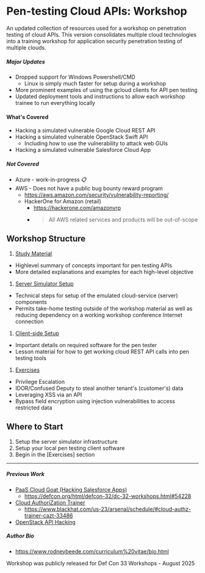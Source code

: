 # Pen-testing Cloud APIs: Workshop

An updated collection of resources used for a workshop on penetration testing of cloud APIs. This version consolidates multiple cloud technologies into a training workshop for application security penetration testing of multiple clouds.

##### Major Updates
- Dropped support for Windows Powershell/CMD
  - Linux is simply much faster for setup during a workshop
- More prominent examples of using the gcloud clients for API pen testing
- Updated deployment tools and instructions to allow each workshop trainee to run everything locally

#### What's Covered
- Hacking a simulated vulnerable Google Cloud REST API
- Hacking a simulated vulnerable OpenStack Swift API
  - Including how to use the vulnerability to attack web GUIs
- Hacking a simulated vulnerable Salesforce Cloud App

##### Not Covered
- Azure - work-in-progress 📋
- AWS - Does not have a public bug bounty reward program
  - https://aws.amazon.com/security/vulnerability-reporting/
  - HackerOne for Amazon (retail)
    - https://hackerone.com/amazonvrp
	- > All AWS related services and products will be out-of-scope

## Workshop Structure
1. [Study Material](documentation/study_material/README.md)
  - Highlevel summary of concepts important for pen testing APIs
  - More detailed explanations and examples for each high-level objective
1. [Server Simulator Setup](documentation/server_setup/)
  - Technical steps for setup of the emulated cloud-service (server) components
  - Permits take-home testing outside of the workshop material as well as reducing dependency on a working workshop conference Internet connection
1. [Client-side Setup](documentation/client_setup/)
  - Important details on required software for the pen tester
  - Lesson material for how to get working cloud REST API calls into pen testing tools
1. [Exercises](documentation/exercises/README.md)
  - Privilege Escalation
  - IDOR/Confused Deputy to steal another tenant's (customer's) data
  - Leveraging XSS via an API
  - Bypass field encryption using injection vulnerabilities to access restricted data
  
## Where to Start
1. Setup the server simulator infrastructure
1. Setup your local pen testing client software
1. Begin in the [Exercises] section

---

##### Previous Work
- [PaaS Cloud Goat (Hacking Salesforce Apps)](https://github.com/rbeede/paas-cloud-goat)
  - https://defcon.org/html/defcon-32/dc-32-workshops.html#54228
- [Cloud AuthoriZation Trainer](https://github.com/rbeede/cazt)
  - https://www.blackhat.com/us-23/arsenal/schedule/#cloud-authz-trainer-cazt-33486
- [OpenStack API Hacking](https://github.com/rbeede/BSidesSATX2023)

##### Author Bio
- https://www.rodneybeede.com/curriculum%20vitae/bio.html

Workshop was publicly released for Def Con 33 Workshops - August 2025
